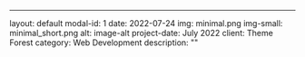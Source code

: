 ---
layout: default
modal-id: 1
date: 2022-07-24
img: minimal.png
img-small: minimal_short.png
alt: image-alt
project-date: July 2022
client: Theme Forest
category: Web Development
description: ""